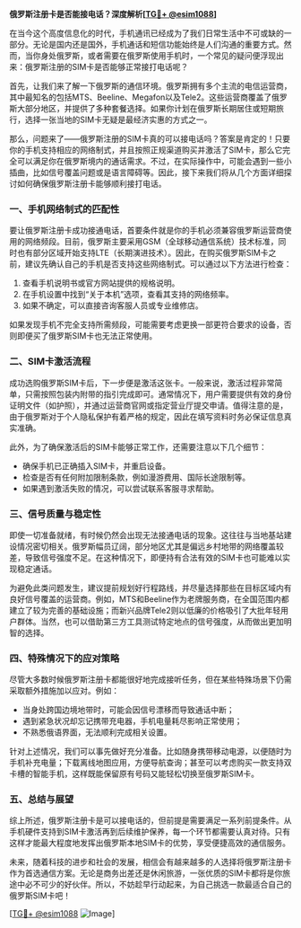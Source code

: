 **俄罗斯注册卡是否能接电话？深度解析[[TG💪+ @esim1088](https://t.me/s/esim1088)]**

在当今这个高度信息化的时代，手机通讯已经成为了我们日常生活中不可或缺的一部分。无论是国内还是国外，手机通话和短信功能始终是人们沟通的重要方式。然而，当你身处俄罗斯，或者需要在俄罗斯使用手机时，一个常见的疑问便浮现出来：俄罗斯注册的SIM卡是否能够正常接打电话呢？

首先，让我们来了解一下俄罗斯的通信环境。俄罗斯拥有多个主流的电信运营商，其中最知名的包括MTS、Beeline、Megafon以及Tele2。这些运营商覆盖了俄罗斯大部分地区，并提供了多种套餐选择。如果你计划在俄罗斯长期居住或短期旅行，选择一张当地的SIM卡无疑是最经济实惠的方式之一。

那么，问题来了——俄罗斯注册的SIM卡真的可以接电话吗？答案是肯定的！只要你的手机支持相应的网络制式，并且按照正规渠道购买并激活了SIM卡，那么它完全可以满足你在俄罗斯境内的通话需求。不过，在实际操作中，可能会遇到一些小插曲，比如信号覆盖问题或是语言障碍等。因此，接下来我们将从几个方面详细探讨如何确保俄罗斯注册卡能够顺利接打电话。

### **一、手机网络制式的匹配性**

要让俄罗斯注册卡成功接通电话，首要条件就是你的手机必须兼容俄罗斯运营商使用的网络频段。目前，俄罗斯主要采用GSM（全球移动通信系统）技术标准，同时也有部分区域开始支持LTE（长期演进技术）。因此，在购买俄罗斯SIM卡之前，建议先确认自己的手机是否支持这些网络制式。可以通过以下方法进行检查：

1. 查看手机说明书或官方网站提供的规格说明。
2. 在手机设置中找到“关于本机”选项，查看其支持的网络频率。
3. 如果不确定，可以直接咨询客服人员或专业维修店。

如果发现手机不完全支持所需频段，可能需要考虑更换一部更符合要求的设备，否则即便买了俄罗斯SIM卡也无法正常使用。

### **二、SIM卡激活流程**

成功选购俄罗斯SIM卡后，下一步便是激活这张卡。一般来说，激活过程非常简单，只需按照包装内附带的指引完成即可。通常情况下，用户需要提供有效的身份证明文件（如护照），并通过运营商官网或指定营业厅提交申请。值得注意的是，由于俄罗斯对于个人隐私保护有着严格的规定，因此在填写资料时务必保证信息真实准确。

此外，为了确保激活后的SIM卡能够正常工作，还需要注意以下几个细节：
- 确保手机已正确插入SIM卡，并重启设备。
- 检查是否有任何附加限制条款，例如漫游费用、国际长途限制等。
- 如果遇到激活失败的情况，可以尝试联系客服寻求帮助。

### **三、信号质量与稳定性**

即使一切准备就绪，有时候仍然会出现无法接通电话的现象。这往往与当地基站建设情况密切相关。俄罗斯幅员辽阔，部分地区尤其是偏远乡村地带的网络覆盖较差，导致信号强度不足。在这种情况下，即便持有合法有效的SIM卡也可能难以实现稳定通话。

为避免此类问题发生，建议提前规划好行程路线，并尽量选择那些在目标区域内有良好信号覆盖的运营商。例如，MTS和Beeline作为老牌服务商，在全国范围内都建立了较为完善的基础设施；而新兴品牌Tele2则以低廉的价格吸引了大批年轻用户群体。当然，也可以借助第三方工具测试特定地点的信号强度，从而做出更加明智的选择。

### **四、特殊情况下的应对策略**

尽管大多数时候俄罗斯注册卡都能很好地完成接听任务，但在某些特殊场景下仍需采取额外措施加以应对。例如：
- 当身处跨国边境地带时，可能会因信号漂移而导致通话中断；
- 遇到紧急状况却忘记携带充电器，手机电量耗尽影响正常使用；
- 不熟悉俄语界面，无法顺利完成相关设置。

针对上述情况，我们可以事先做好充分准备。比如随身携带移动电源，以便随时为手机补充电量；下载离线地图应用，方便导航查询；甚至可以考虑购买一款支持双卡槽的智能手机，这样既能保留原有号码又能轻松切换至俄罗斯SIM卡。

### **五、总结与展望**

综上所述，俄罗斯注册卡是可以接电话的，但前提是需要满足一系列前提条件。从手机硬件支持到SIM卡激活再到后续维护保养，每一个环节都需要认真对待。只有这样才能最大程度地发挥出俄罗斯本地SIM卡的优势，享受便捷高效的通信服务。

未来，随着科技的进步和社会的发展，相信会有越来越多的人选择将俄罗斯注册卡作为首选通信方案。无论是商务出差还是休闲旅游，一张优质的SIM卡都将是你旅途中必不可少的好伙伴。所以，不妨趁早行动起来，为自己挑选一款最适合自己的俄罗斯SIM卡吧！

[[TG💪+ @esim1088](https://t.me/s/esim1088) ![Image](https://i.postimg.cc/4NQfJmqS/Snipaste-2025-05-13-00-14-12.png)]